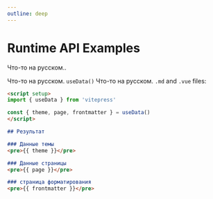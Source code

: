 ```yaml
---
outline: deep
---
```


# Runtime API Examples

Что-то на русском..

Что-то на русском. `useData()` Что-то на русском. `.md` and `.vue` files:

```md
<script setup>
import { useData } from 'vitepress'

const { theme, page, frontmatter } = useData()
</script>

## Результат

### Данные темы
<pre>{{ theme }}</pre>

### Данные страницы
<pre>{{ page }}</pre>

### страница форматирования
<pre>{{ frontmatter }}</pre>
```

<script setup>
import { useData } from 'vitepress'

const { site, theme, page, frontmatter } = useData()
</script>
